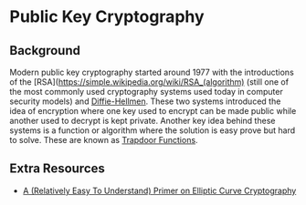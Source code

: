 # Public Key Cryptography
## Background
Modern public key cryptography started around 1977 with the introductions of the [RSA](https://simple.wikipedia.org/wiki/RSA_(algorithm) (still one of the most commonly used cryptography systems used today in computer security models) and [Diffie-Hellmen](https://en.wikipedia.org/wiki/Diffie%E2%80%93Hellman_key_exchange). These two systems introduced the idea of encryption where one key used to encrypt can be made public while another used to decrypt is kept private. Another key idea behind these systems is a function or algorithm where the solution is easy prove but hard to solve. These are known as [Trapdoor Functions](https://en.wikipedia.org/wiki/Trapdoor_function).

## Extra Resources
- [A (Relatively Easy To Understand) Primer on Elliptic Curve Cryptography](https://blog.cloudflare.com/a-relatively-easy-to-understand-primer-on-elliptic-curve-cryptography/)
